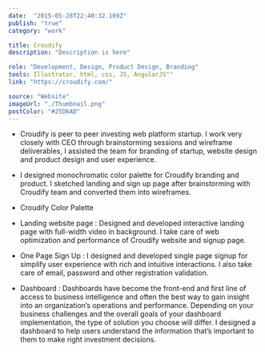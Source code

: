 ```yaml
---
date:  "2015-05-28T22:40:32.169Z"
publish: "true" 
category: "work"

title: Croudify
description: "Description is here"

role: "Development, Design, Product Design, Branding"
tools: Illustrator, html, css, JS, AngularJS"" 
link: "https://croudify.com/" 

source: "Website"
imageUrl: "./Thumbnail.png"
postColor: "#25D6AD"
---
```


- Croudify is peer to peer investing web platform startup. I work very closely with CEO through brainstorming sessions and wireframe deliverables, I assisted the team for branding of startup, website design and product design and user experience.

- I designed monochromatic color palette for Croudify branding and product. I sketched landing and sign up page after brainstorming with Croudify team and converted them into wireframes.

- Croudify Color Palette

- Landing website page : Designed and developed interactive landing page with full-width video in background. I take care of web optimization and performance of Croudify website and signup page.

- One Page Sign Up : I designed and developed single page signup for simplify user experience with rich and intuitive interactions. I also take care of email, password and other registration validation.

- Dashboard : Dashboards have become the front-end and first line of access to business intelligence and often the best way to gain insight into an organization’s operations and performance. Depending on your business challenges and the overall goals of your dashboard implementation, the type of solution you choose will differ. I designed a dashboard to help users understand the information that’s important to them to make right investment decisions. 